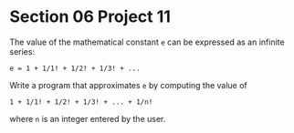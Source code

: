 # Section 06 Project 11

The value of the mathematical constant `e` can be expressed as an infinite series:
```text
e = 1 + 1/1! + 1/2! + 1/3! + ...
```
Write a program that approximates `e` by computing the value of
```text
1 + 1/1! + 1/2! + 1/3! + ... + 1/n!
```
where `n` is an integer entered by the user.

